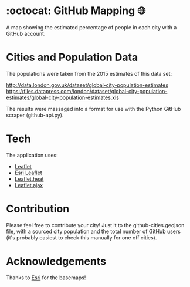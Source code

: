 # :octocat: GitHub Mapping :globe_with_meridians:
A map showing the estimated percentage of people in each city with a GitHub account.

# Cities and Population Data
The populations were taken from the 2015 estimates of this data set:

http://data.london.gov.uk/dataset/global-city-population-estimates
https://files.datapress.com/london/dataset/global-city-population-estimates/global-city-population-estimates.xls

The results were massaged into a format for use with the Python GitHub scraper (github-api.py).


# Tech
The application uses:
  * [Leaflet](http://leafletjs.com/)
  * [Esri Leaflet](https://esri.github.io/esri-leaflet/)
  * [Leaflet.heat](https://github.com/Leaflet/Leaflet.heat)
  * [Leaflet.ajax](https://github.com/calvinmetcalf/leaflet-ajax)

# Contribution
Please feel free to contribute your city! Just it to the github-cities.geojson file, with a sourced city population and the total number of GitHub users (it's probably easiest to check this manually for one off cities).


# Acknowledgements
Thanks to [Esri](http://developers.arcgis.com) for the basemaps!

